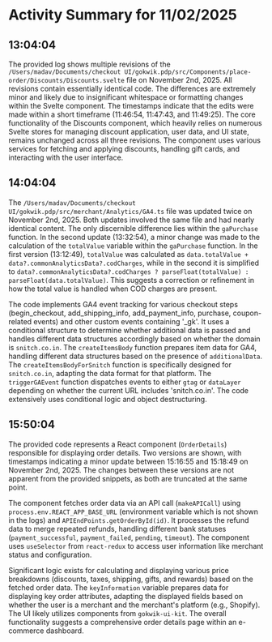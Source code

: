 # Activity Summary for 11/02/2025

## 13:04:04
The provided log shows multiple revisions of the `/Users/madav/Documents/checkout UI/gokwik.pdp/src/Components/place-order/Discounts/Discounts.svelte` file on November 2nd, 2025.  All revisions contain essentially identical code.  The differences are extremely minor and likely due to  insignificant whitespace or formatting changes within the Svelte component. The timestamps indicate that the edits were made within a short timeframe (11:46:54, 11:47:43, and 11:49:25). The core functionality of the Discounts component, which heavily relies on numerous Svelte stores for managing discount application, user data, and UI state, remains unchanged across all three revisions.  The component uses various services for fetching and applying discounts, handling gift cards, and interacting with the user interface.


## 14:04:04
The `/Users/madav/Documents/checkout UI/gokwik.pdp/src/merchant/Analytics/GA4.ts` file was updated twice on November 2nd, 2025.  Both updates involved the same file and had nearly identical content. The only discernible difference lies within the `gaPurchase` function.  In the second update (13:32:54), a minor change was made to the calculation of the `totalValue` variable within the `gaPurchase` function. In the first version (13:12:49), `totalValue` was calculated as `data.totalValue + data?.commonAnalyticsData?.codCharges`, while in the second it is simplified to `data?.commonAnalyticsData?.codCharges ? parseFloat(totalValue) : parseFloat(data.totalValue)`. This suggests a correction or refinement in how the total value is handled when COD charges are present.

The code implements GA4 event tracking for various checkout steps (begin_checkout, add_shipping_info, add_payment_info, purchase, coupon-related events) and other custom events containing '_gk'.  It uses a conditional structure to determine whether additional data is passed and handles different data structures accordingly based on whether the domain is `snitch.co.in`.  The `createItemsBody` function prepares item data for GA4, handling different data structures based on  the presence of  `additionalData`. The  `createItemsBodyForSnitch` function is specifically designed for `snitch.co.in`, adapting the data format for that platform. The `triggerGAEvent` function dispatches events to either `gtag` or `dataLayer` depending on whether the current URL includes 'snitch.co.in'.  The code extensively uses conditional logic and object destructuring.


## 15:50:04
The provided code represents a React component (`OrderDetails`) responsible for displaying order details.  Two versions are shown, with timestamps indicating a minor update between 15:16:55 and 15:18:49 on November 2nd, 2025.  The changes between these versions are not apparent from the provided snippets, as both are truncated at the same point.


The component fetches order data via an API call (`makeAPICall`) using  `process.env.REACT_APP_BASE_URL` (environment variable which is not shown in the logs) and  `APIEndPoints.getOrderById(id)`.  It processes the refund data to merge repeated refunds, handling different bank statuses (`payment_successful`, `payment_failed`, `pending`, `timeout`).  The component uses `useSelector` from `react-redux` to access user information like merchant status and configuration.

Significant logic exists for calculating and displaying various price breakdowns (discounts, taxes, shipping, gifts, and rewards) based on the fetched order data.  The `keyInformation` variable prepares data for displaying key order attributes, adapting the displayed fields based on whether the user is a merchant and the merchant's platform (e.g., Shopify).  The UI likely utilizes components from `gokwik-ui-kit`.  The overall functionality suggests a comprehensive order details page within an e-commerce dashboard.
